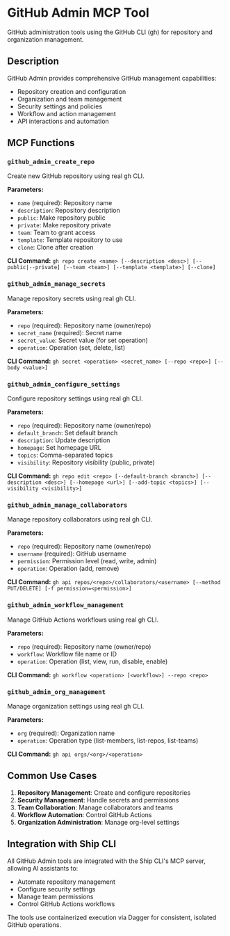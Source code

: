 # GitHub Admin MCP Tool

GitHub administration tools using the GitHub CLI (gh) for repository and organization management.

## Description

GitHub Admin provides comprehensive GitHub management capabilities:
- Repository creation and configuration
- Organization and team management
- Security settings and policies
- Workflow and action management
- API interactions and automation

## MCP Functions

### `github_admin_create_repo`
Create new GitHub repository using real gh CLI.

**Parameters:**
- `name` (required): Repository name
- `description`: Repository description
- `public`: Make repository public
- `private`: Make repository private
- `team`: Team to grant access
- `template`: Template repository to use
- `clone`: Clone after creation

**CLI Command:** `gh repo create <name> [--description <desc>] [--public|--private] [--team <team>] [--template <template>] [--clone]`

### `github_admin_manage_secrets`
Manage repository secrets using real gh CLI.

**Parameters:**
- `repo` (required): Repository name (owner/repo)
- `secret_name` (required): Secret name
- `secret_value`: Secret value (for set operation)
- `operation`: Operation (set, delete, list)

**CLI Command:** `gh secret <operation> <secret_name> [--repo <repo>] [--body <value>]`

### `github_admin_configure_settings`
Configure repository settings using real gh CLI.

**Parameters:**
- `repo` (required): Repository name (owner/repo)
- `default_branch`: Set default branch
- `description`: Update description
- `homepage`: Set homepage URL
- `topics`: Comma-separated topics
- `visibility`: Repository visibility (public, private)

**CLI Command:** `gh repo edit <repo> [--default-branch <branch>] [--description <desc>] [--homepage <url>] [--add-topic <topics>] [--visibility <visibility>]`

### `github_admin_manage_collaborators`
Manage repository collaborators using real gh CLI.

**Parameters:**
- `repo` (required): Repository name (owner/repo)
- `username` (required): GitHub username
- `permission`: Permission level (read, write, admin)
- `operation`: Operation (add, remove)

**CLI Command:** `gh api repos/<repo>/collaborators/<username> [--method PUT/DELETE] [-f permission=<permission>]`

### `github_admin_workflow_management`
Manage GitHub Actions workflows using real gh CLI.

**Parameters:**
- `repo` (required): Repository name (owner/repo)
- `workflow`: Workflow file name or ID
- `operation`: Operation (list, view, run, disable, enable)

**CLI Command:** `gh workflow <operation> [<workflow>] --repo <repo>`

### `github_admin_org_management`
Manage organization settings using real gh CLI.

**Parameters:**
- `org` (required): Organization name
- `operation`: Operation type (list-members, list-repos, list-teams)

**CLI Command:** `gh api orgs/<org>/<operation>`

## Common Use Cases

1. **Repository Management**: Create and configure repositories
2. **Security Management**: Handle secrets and permissions
3. **Team Collaboration**: Manage collaborators and teams
4. **Workflow Automation**: Control GitHub Actions
5. **Organization Administration**: Manage org-level settings

## Integration with Ship CLI

All GitHub Admin tools are integrated with the Ship CLI's MCP server, allowing AI assistants to:
- Automate repository management
- Configure security settings
- Manage team permissions
- Control GitHub Actions workflows

The tools use containerized execution via Dagger for consistent, isolated GitHub operations.
